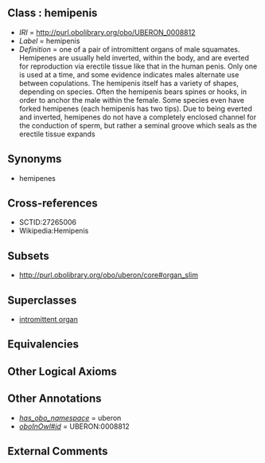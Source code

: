 
## Class : hemipenis

 * *IRI* = http://purl.obolibrary.org/obo/UBERON_0008812
 * *Label* = hemipenis
 * *Definition* = one of a pair of intromittent organs of male squamates. Hemipenes are usually held inverted, within the body, and are everted for reproduction via erectile tissue like that in the human penis. Only one is used at a time, and some evidence indicates males alternate use between copulations. The hemipenis itself has a variety of shapes, depending on species. Often the hemipenis bears spines or hooks, in order to anchor the male within the female. Some species even have forked hemipenes (each hemipenis has two tips). Due to being everted and inverted, hemipenes do not have a completely enclosed channel for the conduction of sperm, but rather a seminal groove which seals as the erectile tissue expands

## Synonyms

 * hemipenes

## Cross-references

 * SCTID:27265006
 * Wikipedia:Hemipenis

## Subsets

 * http://purl.obolibrary.org/obo/uberon/core#organ_slim

## Superclasses

 * [intromittent organ](../../UBERON/11/UBERON_0008811.md)

## Equivalencies


## Other Logical Axioms


## Other Annotations

 * *[has_obo_namespace](../../ce/oboInOwl#hasOBONamespace.md)* = uberon
 * *[oboInOwl#id](../../id/oboInOwl#id.md)* = UBERON:0008812

## External Comments


